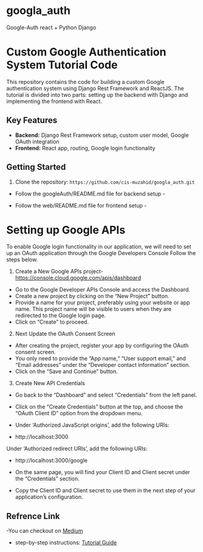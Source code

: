 # googla_auth
Google-Auth react + Python Django

# Custom Google Authentication System Tutorial Code

This repository contains the code for building a custom Google authentication system using Django Rest Framework and ReactJS. The tutorial is divided into two parts: setting up the backend with Django and implementing the frontend with React.

## Key Features

- **Backend:** Django Rest Framework setup, custom user model, Google OAuth integration
- **Frontend:** React app, routing, Google login functionality


## Getting Started

1. Clone the repository: `https://github.com/cis-muzahid/googla_auth.git`

-  Follow the googleAuth/README.md file for backend setup -

-  Follow the web/README.md file for frontend setup -

# Setting up Google APIs
To enable Google login functionality in our application, we will need to set up an OAuth application through the Google Developers Console Follow the steps below.

1. Create a New Google APIs project- https://console.cloud.google.com/apis/dashboard
- Go to the Google Developer APIs Console and access the Dashboard.
- Create a new project by clicking on the “New Project” button.
- Provide a name for your project, preferably using your website or app name. This project name will be visible to users when   they are redirected to the Google login page.
- Click on “Create” to proceed.

2. Next Update the OAuth Consent Screen
- After creating the project, register your app by configuring the OAuth consent screen.
- You only need to provide the “App name,” “User support email,” and “Email addresses” under the “Developer contact information” section.
- Click on the “Save and Continue” button.

3. Create New API Credentials
- Go back to the “Dashboard” and select “Credentials” from the left panel.
- Click on the “Create Credentials” button at the top, and choose the “OAuth Client ID” option from the dropdown menu.
- Under ‘Authorized JavaScript origins’, add the following URIs:

- http://localhost:3000

Under ‘Authorized redirect URIs’, add the following URIs:

- http://localhost:3000/google

- On the same page, you will find your Client ID and Client secret under the “Credentials” section.
- Copy the Client ID and Client secret to use them in the next step of your application’s configuration.

## Refrence Link
-You can checkout on [Medium](https://onlygod.medium.com/building-a-custom-google-authentication-system-with-django-rest-framework-and-reactjs-i-925d2ba9258)
- step-by-step instructions: [Tutorial Guide](https://onlygod.medium.com/building-a-custom-google-authentication-system-with-django-rest-framework-and-reactjs-i-925d2ba9258)